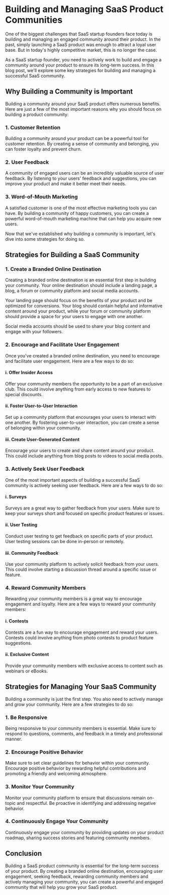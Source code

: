 # Building and Managing SaaS Product Communities

One of the biggest challenges that SaaS startup founders face today is building and managing an engaged community around their product. In the past, simply launching a SaaS product was enough to attract a loyal user base. But in today's highly competitive market, this is no longer the case.

As a SaaS startup founder, you need to actively work to build and engage a community around your product to ensure its long-term success. In this blog post, we'll explore some key strategies for building and managing a successful SaaS community.

## Why Building a Community is Important

Building a community around your SaaS product offers numerous benefits. Here are just a few of the most important reasons why you should focus on building a product community:

### 1. Customer Retention

Building a community around your product can be a powerful tool for customer retention. By creating a sense of community and belonging, you can foster loyalty and prevent churn.

### 2. User Feedback

A community of engaged users can be an incredibly valuable source of user feedback. By listening to your users' feedback and suggestions, you can improve your product and make it better meet their needs.

### 3. Word-of-Mouth Marketing

A satisfied customer is one of the most effective marketing tools you can have. By building a community of happy customers, you can create a powerful word-of-mouth marketing machine that can help you acquire new users.

Now that we've established why building a community is important, let's dive into some strategies for doing so.

## Strategies for Building a SaaS Community

### 1. Create a Branded Online Destination

Creating a branded online destination is an essential first step in building your community. Your online destination should include a landing page, a blog, a forum or community platform and social media accounts.

Your landing page should focus on the benefits of your product and be optimized for conversions. Your blog should contain helpful and informative content around your product, while your forum or community platform should provide a space for your users to engage with one another.

Social media accounts should be used to share your blog content and engage with your followers.

### 2. Encourage and Facilitate User Engagement

Once you've created a branded online destination, you need to encourage and facilitate user engagement. Here are a few ways to do so:

#### i. Offer Insider Access

Offer your community members the opportunity to be a part of an exclusive club. This could involve anything from early access to new features to special discounts.

#### ii. Foster User-to-User Interaction

Set up a community platform that encourages your users to interact with one another. By fostering user-to-user interaction, you can create a sense of belonging within your community.

#### iii. Create User-Generated Content

Encourage your users to create and share content around your product. This could include anything from blog posts to videos to social media posts.

### 3. Actively Seek User Feedback

One of the most important aspects of building a successful SaaS community is actively seeking user feedback. Here are a few ways to do so:

#### i. Surveys

Surveys are a great way to gather feedback from your users. Make sure to keep your surveys short and focused on specific product features or issues.

#### ii. User Testing

Conduct user testing to get feedback on specific parts of your product. User testing sessions can be done in-person or remotely.

#### iii. Community Feedback

Use your community platform to actively solicit feedback from your users. This could involve starting a discussion thread around a specific issue or feature.

### 4. Reward Community Members

Rewarding your community members is a great way to encourage engagement and loyalty. Here are a few ways to reward your community members:

#### i. Contests

Contests are a fun way to encourage engagement and reward your users. Contests could involve anything from photo contests to product feature suggestions.

#### ii. Exclusive Content

Provide your community members with exclusive access to content such as webinars or eBooks.

## Strategies for Managing Your SaaS Community

Building a community is just the first step. You also need to actively manage and grow your community. Here are a few strategies to do so:

### 1. Be Responsive

Being responsive to your community members is essential. Make sure to respond to questions, comments, and feedback in a timely and professional manner.

### 2. Encourage Positive Behavior

Make sure to set clear guidelines for behavior within your community. Encourage positive behavior by rewarding helpful contributions and promoting a friendly and welcoming atmosphere.

### 3. Monitor Your Community

Monitor your community platform to ensure that discussions remain on-topic and respectful. Be proactive in identifying and addressing negative behavior.

### 4. Continuously Engage Your Community

Continuously engage your community by providing updates on your product roadmap, sharing success stories and featuring community members.

## Conclusion

Building a SaaS product community is essential for the long-term success of your product. By creating a branded online destination, encouraging user engagement, seeking feedback, rewarding community members and actively managing your community, you can create a powerful and engaged community that will help you grow your SaaS product.